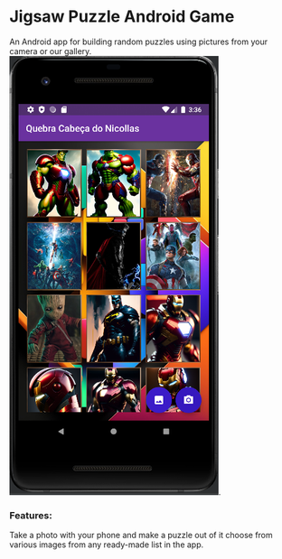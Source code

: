 # Jigsaw Puzzle Android Game
An Android app for building random puzzles using pictures from your camera or our gallery.
![Puzzle](docs/img/jigsaw-puzzle.png).

### Features:

Take a photo with your phone and make a puzzle out of it choose from various images from any ready-made list in the app.
